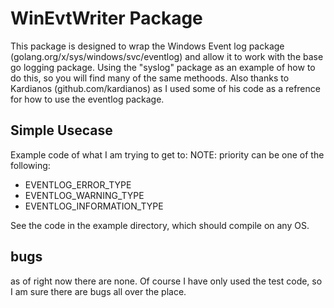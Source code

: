 WinEvtWriter Package
=================

This package is designed to wrap the Windows Event log package (golang.org/x/sys/windows/svc/eventlog) and allow it to work with the base go logging package.  Using the "syslog" package as an example of how to do this, so you will find many of the same methoods.  Also thanks to Kardianos (github.com/kardianos) as I used some of his code as a refrence for how to use the eventlog package.

Simple Usecase
--------------

Example code of what I am trying to get to:
NOTE:  priority can be one of the following:

- EVENTLOG_ERROR_TYPE
- EVENTLOG_WARNING_TYPE
- EVENTLOG_INFORMATION_TYPE

See the code in the example directory, which should compile on any OS.

bugs
----

as of right now there are none.  Of course I have only used the test code, so I am sure there are bugs all over the place.
